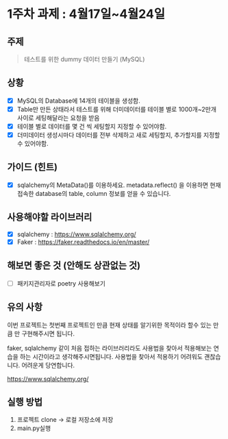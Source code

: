 # 1주차 과제 : 4월17일~4월24일

## 주제

> 테스트를 위한 dummy 데이터 만들기 (MySQL)

## 상황
- [X] MySQL의 Database에 14개의 테이블을 생성함.
- [X] Table만 만든 상태라서 테스트를 위해 더미데이터를 테이블 별로 1000개~2만개 사이로 세팅해달라는 요청을 받음
- [X] 테이블 별로 데이터를 몇 건 씩 세팅할지 지정할 수 있어야함.
- [X] 더미데이터 생성시마다 데이터를 전부 삭제하고 새로 세팅할지, 추가할지를 지정할 수 있어야함.

## 가이드 (힌트)
- [X] sqlalchemy의 MetaData()를 이용하세요. metadata.reflect() 을 이용하면 현재 접속한 database의 table, column 정보를 얻을 수 있습니다.

## 사용해야할 라이브러리
- [X] sqlalchemy : https://www.sqlalchemy.org/
- [X] Faker : https://faker.readthedocs.io/en/master/

## 해보면 좋은 것 (안해도 상관없는 것)
- [ ] 패키지관리자로 poetry 사용해보기


## 유의 사항
이번 프로젝트는 첫번째 프로젝트인 만큼 현재 상태를 알기위한 목적이라 할수 있는 만큼 만 구현해주시면 됩니다.

faker, sqlalchemy 같이 처음 접하는 라이브러리라도 사용법을 찾아서 적용해보는 연습을 하는 시간이라고 생각해주시면됩니다. 
사용법을 찾아서 적용하기 어려워도 괜찮습니다. 어려운게 당연합니다.

https://www.sqlalchemy.org/

## 실행 방법
1. 프로젝트 clone -> 로컬 저장소에 저장
2. main.py실행
